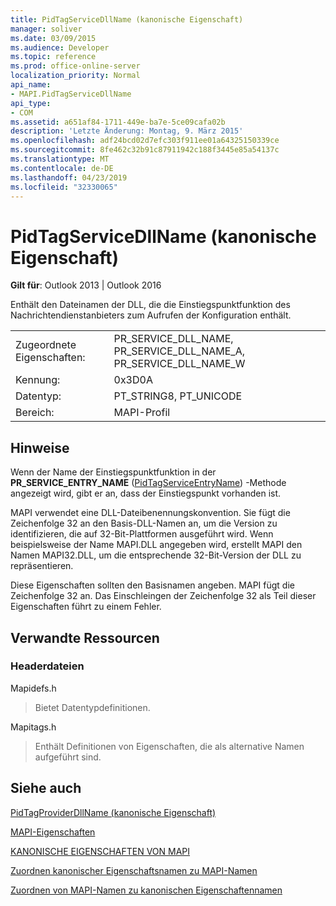 ```yaml
---
title: PidTagServiceDllName (kanonische Eigenschaft)
manager: soliver
ms.date: 03/09/2015
ms.audience: Developer
ms.topic: reference
ms.prod: office-online-server
localization_priority: Normal
api_name:
- MAPI.PidTagServiceDllName
api_type:
- COM
ms.assetid: a651af84-1711-449e-ba7e-5ce09cafa02b
description: 'Letzte Änderung: Montag, 9. März 2015'
ms.openlocfilehash: adf24bcd02d7efc303f911ee01a64325150339ce
ms.sourcegitcommit: 8fe462c32b91c87911942c188f3445e85a54137c
ms.translationtype: MT
ms.contentlocale: de-DE
ms.lasthandoff: 04/23/2019
ms.locfileid: "32330065"
---
```

# <a name="pidtagservicedllname-canonical-property"></a>PidTagServiceDllName (kanonische Eigenschaft)

  
  
**Gilt für**: Outlook 2013 | Outlook 2016 
  
Enthält den Dateinamen der DLL, die die Einstiegspunktfunktion des Nachrichtendienstanbieters zum Aufrufen der Konfiguration enthält.
  
|||
|:-----|:-----|
|Zugeordnete Eigenschaften:  <br/> |PR_SERVICE_DLL_NAME, PR_SERVICE_DLL_NAME_A, PR_SERVICE_DLL_NAME_W  <br/> |
|Kennung:  <br/> |0x3D0A  <br/> |
|Datentyp:  <br/> |PT_STRING8, PT_UNICODE  <br/> |
|Bereich:  <br/> |MAPI-Profil  <br/> |
   
## <a name="remarks"></a>Hinweise

Wenn der Name der Einstiegspunktfunktion in der **PR_SERVICE_ENTRY_NAME** ([PidTagServiceEntryName](pidtagserviceentryname-canonical-property.md)) -Methode angezeigt wird, gibt er an, dass der Einstiegspunkt vorhanden ist.
  
MAPI verwendet eine DLL-Dateibenennungskonvention. Sie fügt die Zeichenfolge 32 an den Basis-DLL-Namen an, um die Version zu identifizieren, die auf 32-Bit-Plattformen ausgeführt wird. Wenn beispielsweise der Name MAPI.DLL angegeben wird, erstellt MAPI den Namen MAPI32.DLL, um die entsprechende 32-Bit-Version der DLL zu repräsentieren.
  
Diese Eigenschaften sollten den Basisnamen angeben. MAPI fügt die Zeichenfolge 32 an. Das Einschleingen der Zeichenfolge 32 als Teil dieser Eigenschaften führt zu einem Fehler.
  
## <a name="related-resources"></a>Verwandte Ressourcen

### <a name="header-files"></a>Headerdateien

Mapidefs.h
  
> Bietet Datentypdefinitionen.
    
Mapitags.h
  
> Enthält Definitionen von Eigenschaften, die als alternative Namen aufgeführt sind.
    
## <a name="see-also"></a>Siehe auch



[PidTagProviderDllName (kanonische Eigenschaft)](pidtagproviderdllname-canonical-property.md)


[MAPI-Eigenschaften](mapi-properties.md)
  
[KANONISCHE EIGENSCHAFTEN VON MAPI](mapi-canonical-properties.md)
  
[Zuordnen kanonischer Eigenschaftsnamen zu MAPI-Namen](mapping-canonical-property-names-to-mapi-names.md)
  
[Zuordnen von MAPI-Namen zu kanonischen Eigenschaftennamen](mapping-mapi-names-to-canonical-property-names.md)

